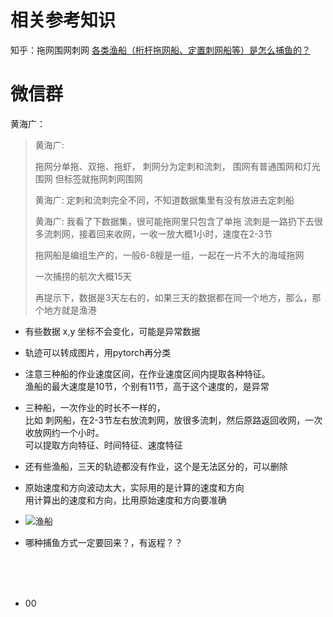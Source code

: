 # 相关参考知识

知乎：拖网围网刺网   [各类渔船（桁杆拖网船、定置刺网船等）是怎么捕鱼的？](https://www.zhihu.com/question/22424944/answer/101042704)



# 微信群

黄海广：

> 黄海广:
>
> 拖网分单拖、双拖、拖虾，
> 刺网分为定刺和流刺，
> 围网有普通围网和灯光围网
> 但标签就拖网刺网围网
>
> 黄海广:
> 定刺和流刺完全不同，不知道数据集里有没有放进去定刺船
>
> 黄海广:
> 我看了下数据集，很可能拖网里只包含了单拖
> 流刺是一路扔下去很多流刺网，接着回来收网，一收一放大概1小时，速度在2-3节
>
> 
>
> 拖网船是编组生产的，一般6-8艘是一组，一起在一片不大的海域拖网
>
> 一次捕捞的航次大概15天
>
> 再提示下，数据是3天左右的，如果三天的数据都在同一个地方，那么，那个地方就是渔港







- 有些数据 x,y 坐标不会变化，可能是异常数据
- 轨迹可以转成图片，用pytorch再分类
- 注意三种船的作业速度区间，在作业速度区间内提取各种特征。<br>渔船的最大速度是10节，个别有11节，高于这个速度的，是异常
- 三种船，一次作业的时长不一样的，<br>比如 刺网船，在2-3节左右放流刺网，放很多流刺，然后原路返回收网，一次收放网约一个小时。<br>可以提取方向特征、时间特征、速度特征
- 还有些渔船，三天的轨迹都没有作业，这个是无法区分的，可以删除
- 原始速度和方向波动太大，实际用的是计算的速度和方向<br>用计算出的速度和方向，比用原始速度和方向要准确
- ![渔船](http://mail.163.com/js6/s?func=mbox:getMessageData&mid=66:1tbiQg6zllaD6CDyewAAs9&part=3)


- 哪种捕鱼方式一定要回来？，有返程？？




<br><br><br>

- 00



